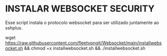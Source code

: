 # INSTALAR WEBSOCKET SECURITY

Esse script instala o protocolo websocket para ser utilizado juntamente ao sshplus.

wget https://raw.githubusercontent.com/fleetvpngit/Websocket/main/installwebsocket.sh && chmod +x installwebsocket.sh && ./installwebsocket.sh
